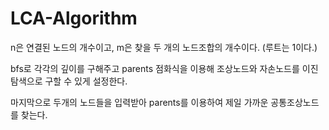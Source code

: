 # LCA-Algorithm
n은 연결된 노드의 개수이고, m은 찾을 두 개의 노드조합의 개수이다. (루트는 1이다.)

bfs로 각각의 깊이를 구해주고 parents 점화식을 이용해 조상노드와 자손노드를 이진탐색으로 구할 수 있게 설정한다.

마지막으로 두개의 노드들을 입력받아 parents를 이용하여 제일 가까운 공통조상노드를 찾는다.
